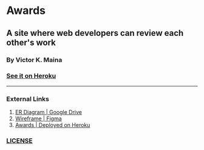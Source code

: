 # Awards
## A site where web developers can review each other's work
### By Victor K. Maina
### [See it on Heroku]()
---

<!-- End of document -->
### External Links

1. [ER Diagram | Google Drive](https://drive.google.com/file/d/1oXx5zfCEDyfBOzLABG1ckgcbLIpAUGrg/view?usp=sharing)
2. [Wireframe | Figma]()
3. [Awards | Deployed on Heroku]()

### [LICENSE](/LICENSE)